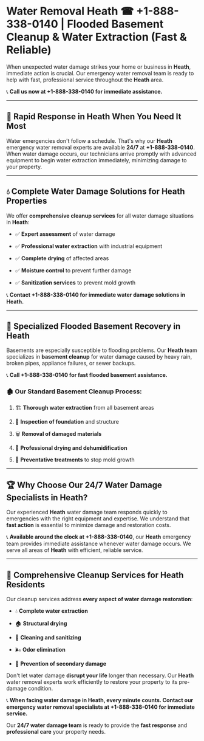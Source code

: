 # Water Removal Heath ☎ +1-888-338-0140 | Flooded Basement Cleanup & Water Extraction (Fast & Reliable)

When unexpected water damage strikes your home or business in **Heath**, immediate action is crucial. Our emergency water removal team is ready to help with fast, professional service throughout the **Heath** area. 

📞 **Call us now at +1-888-338-0140 for immediate assistance.**
---
## 🚀 Rapid Response in Heath When You Need It Most
Water emergencies don't follow a schedule. That's why our **Heath** emergency water removal experts are available **24/7** at **+1-888-338-0140**. When water damage occurs, our technicians arrive promptly with advanced equipment to begin water extraction immediately, minimizing damage to your property.
---
## 💧 Complete Water Damage Solutions for Heath Properties
We offer **comprehensive cleanup services** for all water damage situations in **Heath**:
- ✅ **Expert assessment** of water damage  
- ✅ **Professional water extraction** with industrial equipment  
- ✅ **Complete drying** of affected areas  
- ✅ **Moisture control** to prevent further damage  
- ✅ **Sanitization services** to prevent mold growth  
📞 **Contact +1-888-338-0140 for immediate water damage solutions in Heath.**
---
## 🌊 Specialized Flooded Basement Recovery in Heath
Basements are especially susceptible to flooding problems. Our **Heath** team specializes in **basement cleanup** for water damage caused by heavy rain, broken pipes, appliance failures, or sewer backups. 
📞 **Call +1-888-338-0140 for fast flooded basement assistance.**
### 🏚️ Our Standard Basement Cleanup Process:
1. 🏗️ **Thorough water extraction** from all basement areas  
2. 🔎 **Inspection of foundation** and structure  
3. 🗑️ **Removal of damaged materials**  
4. 💨 **Professional drying and dehumidification**  
5. 🚫 **Preventative treatments** to stop mold growth  
---
## 🏆 Why Choose Our 24/7 Water Damage Specialists in Heath?
Our experienced **Heath** water damage team responds quickly to emergencies with the right equipment and expertise. We understand that **fast action** is essential to minimize damage and restoration costs.
📞 **Available around the clock at +1-888-338-0140**, our **Heath** emergency team provides immediate assistance whenever water damage occurs. We serve all areas of **Heath** with efficient, reliable service.
---
## 🧹 Comprehensive Cleanup Services for Heath Residents
Our cleanup services address **every aspect of water damage restoration**:
- 💧 **Complete water extraction**  
- 🏠 **Structural drying**  
- 🧼 **Cleaning and sanitizing**  
- 🌬️ **Odor elimination**  
- 🚫 **Prevention of secondary damage**  
Don't let water damage **disrupt your life** longer than necessary. Our **Heath** water removal experts work efficiently to restore your property to its pre-damage condition.
📞 **When facing water damage in Heath, every minute counts. Contact our emergency water removal specialists at +1-888-338-0140 for immediate service.**
Our **24/7 water damage team** is ready to provide the **fast response** and **professional care** your property needs.
